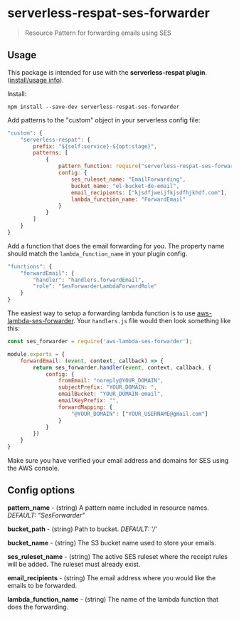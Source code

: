 # serverless-respat-ses-forwarder
> Resource Pattern for forwarding emails using SES

## Usage

This package is intended for use with the **serverless-respat plugin**. ([install/usage info](https://github.com/traviswimer/serverless-respat)).

Install:

`npm install --save-dev serverless-respat-ses-forwarder`

Add patterns to the "custom" object in your serverless config file:

```javascript
"custom": {
	"serverless-respat": {
		prefix: "${self:service}-${opt:stage}",
		patterns: [
			{
				pattern_function: require("serverless-respat-ses-forwarder"),
				config: {
					ses_ruleset_name: "EmailForwarding",
					bucket_name: "el-bucket-de-email",
					email_recipients: ["kjsdfjweijfkjsdfhjkhdf.com"],
					lambda_function_name: "ForwardEmail"
				}
			}
		]
	}
}
```

Add a function that does the email forwarding for you. The property name should match the `lambda_function_name` in your plugin config.

```javascript
"functions": {
	"forwardEmail": {
		"handler": "handlers.forwardEmail",
		"role": "SesForwarderLambdaForwardRole"
	}
}
```

The easiest way to setup a forwarding lambda function is to use [aws-lambda-ses-forwarder](https://github.com/arithmetric/aws-lambda-ses-forwarder). Your `handlers.js` file would then look something like this:

```javascript
const ses_forwarder = require('aws-lambda-ses-forwarder');

module.exports = {
	forwardEmail: (event, context, callback) => {
		return ses_forwarder.handler(event, context, callback, {
			config: {
				fromEmail: "noreply@YOUR_DOMAIN",
				subjectPrefix: "YOUR_DOMAIN: ",
				emailBucket: "YOUR_DOMAIN-email",
				emailKeyPrefix: "",
				forwardMapping: {
					"@YOUR_DOMAIN": ["YOUR_USERNAME@gmail.com"]
				}
			}
		})
	}
}
```

Make sure you have verified your email address and domains for SES using the AWS console.

## Config options
**pattern_name** - (string) A pattern name included in resource names. *DEFAULT: "SesForwarder"*

**bucket_path** - (string) Path to bucket. *DEFAULT:  '/'*

**bucket_name** - (string) The S3 bucket name used to store your emails.

**ses_ruleset_name** - (string) The active SES ruleset where the receipt rules will be added. The ruleset must already exist.

**email_recipients** - (string) The email address where you would like the emails to be forwarded.

**lambda_function_name** - (string) The name of the lambda function that does the forwarding.
